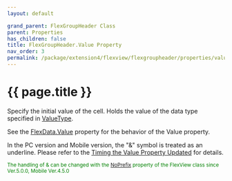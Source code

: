 ```yaml
---
layout: default

grand_parent: FlexGroupHeader Class
parent: Properties
has_children: false
title: FlexGroupHeader.Value Property
nav_order: 3
permalink: /package/extension4/flexview/flexgroupheader/properties/value
---
```

# {{ page.title }}

Specify the initial value of the cell. Holds the value of the data type specified in <a href="/package/system/object/properties/valuetype">ValueType</a>.

See the <a href="/package/extension4/flexview/flexdata/properties/value">FlexData.Value</a> property for the behavior of the Value property.

In the PC version and Mobile version, the "&" symbol is treated as an underline. Please refer to the <a href="/package/standard/editobject/#timing-the-value-property-updated">Timing the Value Property Updated</a> for details.

<small><span style="color:green">The handling of & can be changed with the <a href="/package/extension4/flexview/flexview/properties/noprefix">NoPrefix</a>  property of the FlexView class since Ver.5.0.0, Mobile Ver.4.5.0</span></small>  
